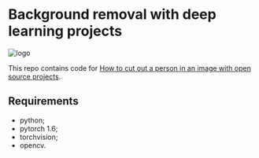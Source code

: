 # Background removal with deep learning projects

![logo](logo.gif)

This repo contains code for [How to cut out a person in an image with open source projects](https://v-hramchenko.medium.com/how-to-cut-out-a-person-in-an-image-with-open-source-projects-e5e7f8798d5c).

## Requirements
* python;
* pytorch 1.6;
* torchvision;
* opencv.

